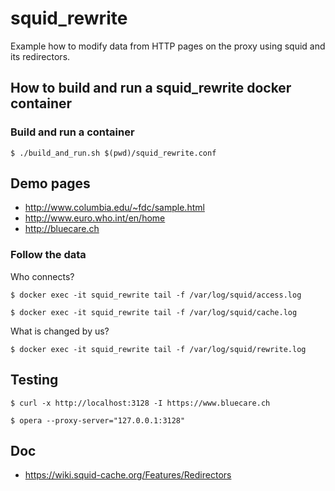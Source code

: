 # squid_rewrite
Example how to modify data from HTTP pages on the proxy using squid and its redirectors.

## How to build and run a squid_rewrite docker container

### Build and run a container
```
$ ./build_and_run.sh $(pwd)/squid_rewrite.conf 
```

## Demo pages
 * http://www.columbia.edu/~fdc/sample.html
 * http://www.euro.who.int/en/home
 * http://bluecare.ch

### Follow the data
Who connects?
```
$ docker exec -it squid_rewrite tail -f /var/log/squid/access.log
```
```
$ docker exec -it squid_rewrite tail -f /var/log/squid/cache.log
```
What is changed by us?
```
$ docker exec -it squid_rewrite tail -f /var/log/squid/rewrite.log
```

## Testing
```
$ curl -x http://localhost:3128 -I https://www.bluecare.ch
```
```
$ opera --proxy-server="127.0.0.1:3128"
```

## Doc
* https://wiki.squid-cache.org/Features/Redirectors
